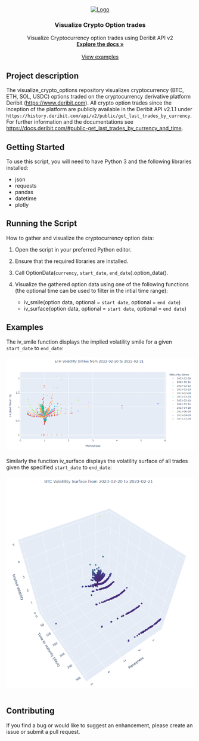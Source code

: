 <a name="readme-top"></a>
<br />
<div align="center">
  <a href="https://github.com/BarendPotijk/visualize_crypto_options/">
    <img src="Images/deribit.png" alt="Logo" width="80" height="80">
  </a>

<h3 align="center">Visualize Crypto Option trades</h3>

  <p align="center">
    Visualize Cryptocurrency option trades using Deribit API v2
    <br />
    <a href="https://github.com/BarendPotijk/visualize_crypto_options/"><strong>Explore the docs »</strong></a>
    <br />
    <br />
    <a href="https://github.com/BarendPotijk/visualize_crypto_options/tree/main/EXAMPLES">View examples </a>
  </p>
</div>

## Project description
The visualize_crypto_options repository visualizes cryptocurrency (BTC, ETH, SOL, USDC) options traded on the cryptocurrency derivative platform Deribit (https://www.deribit.com). 
All crypto option trades since the inception of the platform are publicly available in the Deribit API v2.1.1 under `https://history.deribit.com/api/v2/public/get_last_trades_by_currency`. 
For further information and the documentations see https://docs.deribit.com/#public-get_last_trades_by_currency_and_time. 

## Getting Started ##
To use this script, you will need to have Python 3 and the following libraries installed:

  * json
  * requests
  * pandas
  * datetime
  * plotly

## Running the Script ##

How to gather and visualize the cryptocurrency option data:
  1. Open the script in your preferred Python editor.
  2. Ensure that the required libraries are installed.
  3. Call OptionData(`currency`, `start_date`, `end_date`).option_data().
  4. Visualize the gathered option data using one of the following functions (the optional time can be used to filter in the intial time range):

      * iv_smile(option data, optional = `start date`, optional = `end date`)
      * iv_surface(option data, optional = `start date`, optional = `end date`)
    

## Examples
The iv_smile function displays the implied volatility smile for a given `start_date` to `end_date`:
<br />
<br />
<a href="https://github.com/BarendPotijk/visualize_crypto_options/blob/main/Images/Implied Volatility Smiles.png">
  <img src="Images/Implied Volatility Smiles.png">
</a>
<br />
<br />
Similarly the function iv_surface displays the volatility surface of all trades given the specified `start_date` to `end_date`:
<br />
<br />
<a href="https://github.com/BarendPotijk/visualize_crypto_options/blob/main/Images/Implied Volatility Surface.png">
  <img src="Images/Implied Volatility Surface.png">
</a>
<br /> 
<br />
## Contributing ##
If you find a bug or would like to suggest an enhancement, please create an issue or submit a pull request.
